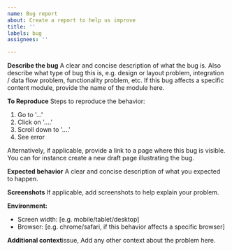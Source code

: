 ```yaml
---
name: Bug report
about: Create a report to help us improve
title: ''
labels: bug
assignees: ''

---
```


**Describe the bug**
A clear and concise description of what the bug is. Also describe what type of bug this is, e.g. design or layout problem, integration / data flow problem, functionality problem, etc. If this bug affects a specific content module, provide the name of the module here.

**To Reproduce**
Steps to reproduce the behavior:
1. Go to '...'
2. Click on '....'
3. Scroll down to '....'
4. See error

Alternatively, if applicable, provide a link to a page where this bug is visible. You can for instance create a new draft page illustrating the bug.

**Expected behavior**
A clear and concise description of what you expected to happen.

**Screenshots**
If applicable, add screenshots to help explain your problem.

**Environment:**
 - Screen width: [e.g. mobile/tablet/desktop]
 - Browser: [e.g. chrome/safari, if this behavior affects a specific browser]

**Additional context**issue,
Add any other context about the problem here.
